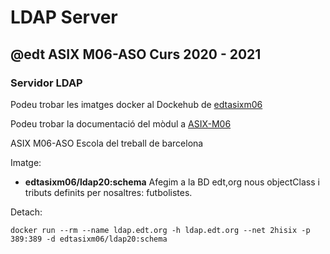 # LDAP Server
## @edt ASIX M06-ASO Curs 2020 - 2021
### Servidor LDAP

Podeu trobar les imatges docker al Dockehub de [edtasixm06](https://hub.docker.com/u/edtasixm06/)

Podeu trobar la documentació del mòdul a [ASIX-M06](https://sites.google.com/site/asixm06edt/)

ASIX M06-ASO Escola del treball de barcelona

Imatge:

* **edtasixm06/ldap20:schema** Afegim a la BD edt,org nous objectClass i 
  tributs definits per nosaltres: futbolistes.

Detach:
```
docker run --rm --name ldap.edt.org -h ldap.edt.org --net 2hisix -p 389:389 -d edtasixm06/ldap20:schema
```





